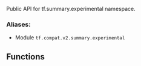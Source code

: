 Public API for tf.summary.experimental namespace.
### Aliases:
- Module `tf.compat.v2.summary.experimental`
## Functions
